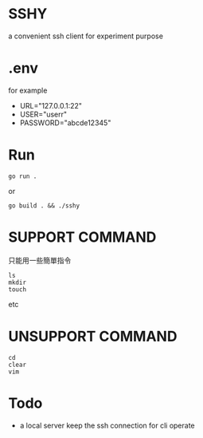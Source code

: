 # SSHY
a convenient ssh client for experiment purpose
# .env
for example
- URL="127.0.0.1:22"
- USER="userr"
- PASSWORD="abcde12345"

# Run
```
go run .
```
or 
```
go build . && ./sshy
```
# SUPPORT COMMAND
只能用一些簡單指令
```
ls
mkdir
touch 
```
etc
# UNSUPPORT COMMAND
```
cd
clear
vim
```

# Todo
- a local server keep the ssh connection for cli operate
